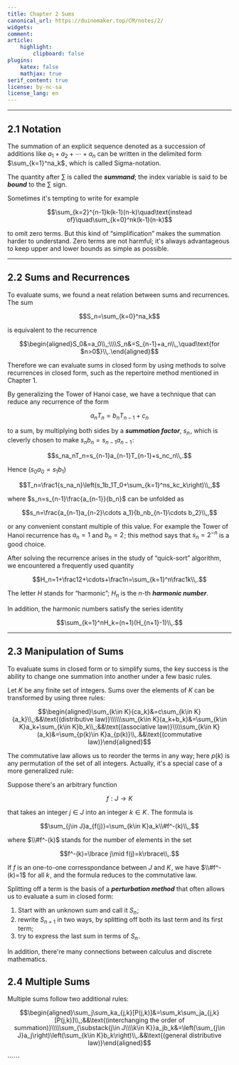 ```yaml
---
title: Chapter 2 Sums
canonical_url: https://duinomaker.top/CM/notes/2/
widgets:
comment:
article:
    highlight:
        clipboard: false
plugins:
    katex: false
    mathjax: true
serif_content: true
license: by-nc-sa
license_lang: en
---
```


---

## 2.1 Notation

The summation of an explicit sequence denoted as a succession of additions like $a_1+a_2+\cdots+a_n$ can be written in the delimited form $\sum_{k=1}^na_k$&hairsp;, which is called Sigma-notation.

The quantity after $\sum$ is called the ***summand***; the index variable is said to be ***bound*** to the $\sum$ sign.

Sometimes it's tempting to write for example

$$\sum_{k=2}^{n-1}k(k-1)(n-k)\quad\text{instead of}\quad\sum_{k=0}^nk(k-1)(n-k)$$

to omit zero terms. But this kind of “simplification” makes the summation harder to understand. Zero terms are not harmful; it's always advantageous to keep upper and lower bounds as simple as possible.

---

## 2.2 Sums and Recurrences

To evaluate sums, we found a neat relation between sums and recurrences. The sum

$$S_n=\sum_{k=0}^na_k$$

is equivalent to the recurrence

$$\begin{aligned}S_0&=a_0\\,;\\\\S_n&=S_{n-1}+a_n\\,,\quad\text{for $n>0$}\\,.\end{aligned}$$

Therefore we can evaluate sums in closed form by using methods to solve recurrences in closed form, such as the repertoire method mentioned in Chapter 1.

By generalizing the Tower of Hanoi case, we have a technique that can reduce any recurrence of the form

$$a_nT_n=b_nT_{n-1}+c_n$$

to a sum, by multiplying both sides by a ***summation factor***, $s_n$&hairsp;, which is cleverly chosen to make $s_nb_n=s_{n-1}a_{n-1}$&hairsp;:

$$s_na_nT_n=s_{n-1}a_{n-1}T_{n-1}+s_nc_n\\,.$$

Hence ($s_0a_0=s_1b_1$)

$$T_n=\frac1{s_na_n}\left(s_1b_1T_0+\sum_{k=1}^ns_kc_k\right)\\,,$$

where $s_n=s_{n-1}\frac{a_{n-1}}{b_n}$ can be unfolded as

$$s_n=\frac{a_{n-1}a_{n-2}\cdots a_1}{b_nb_{n-1}\cdots b_2}\\,,$$

or any convenient constant multiple of this value. For example the Tower of Hanoi recurrence has $a_n=1$ and $b_n=2$&hairsp;; this method says that $s_n=2^{-n}$ is a good choice.

After solving the recurrence arises in the study of “quick-sort” algorithm, we encountered a frequently used quantity

$$H_n=1+\frac12+\cdots+\frac1n=\sum_{k=1}^n\frac1k\\,.$$

The letter $H$ stands for “harmonic”; $H_n$ is the $n$-th ***harmonic number***.

In addition, the harmonic numbers satisfy the series identity

$$\sum_{k=1}^nH_k=(n+1)(H_{n+1}-1)\\,.$$

---

## 2.3 Manipulation of Sums

To evaluate sums in closed form or to simplify sums, the key success is the ability to change one summation into another under a few basic rules.

Let $K$ be any finite set of integers. Sums over the elements of $K$ can be transformed by using three rules:

$$\begin{aligned}\sum_{k\in K}{ca_k}&=c\sum_{k\in K}{a_k}\\,;&&\text{(distributive law)}\\\\\\sum_{k\in K}(a_k+b_k)&=\sum_{k\in K}a_k+\sum_{k\in K}b_k\\,;&&\text{(associative law)}\\\\\sum_{k\in K}(a_k)&=\sum_{p(k)\in K}a_{p(k)}\\,.&&\text{(commutative law)}\end{aligned}$$

The commutative law allows us to reorder the terms in any way; here $p(k)$ is any permutation of the set of all integers. Actually, it's a special case of a more generalized rule:

Suppose there's an arbitrary function

$$f:J\to K$$

that takes an integer $j\in J$ into an integer $k\in K$&hairsp;. The formula is

$$\sum_{j\in J}a_{f(j)}=\sum_{k\in K}a_k\\#f^-(k)\\,,$$

where $\\#f^-(k)$ stands for the number of elements in the set

$$f^-(k)=\lbrace j\mid f(j)=k\rbrace\\,.$$

If $f$ is an one-to-one corresspondance between $J$ and $K$&hairsp;, we have $\\#f^-(k)=1$ for all $k$&hairsp;, and the formula reduces to the commutative law.

Splitting off a term is the basis of a _**perturbation method**_ that often allows us to evaluate a sum in closed form:

1. Start with an unknown sum and call it $S_n$&hairsp;;
2. rewrite $S_{n+1}$ in two ways, by splitting off both its last term and its first term;
3. try to express the last sum in terms of $S_n$&hairsp;.

In addition, there're many connections between calculus and discrete mathematics.

## 2.4 Multiple Sums

Multiple sums follow two additional rules:

$$\begin{aligned}\sum_j\sum_ka_{j,k}[P(j,k)]&=\sum_k\sum_ja_{j,k}[P(j,k)]\\,;&&\text{(interchanging the order of summation)}\\\\\sum_{\substack{j\in J\\\\k\in K}}a_jb_k&=\left(\sum_{j\in J}a_j\right)\left(\sum_{k\in K}b_k\right)\\,.&&\text{(general distributive law)}\end{aligned}$$

$\cdots\cdots$